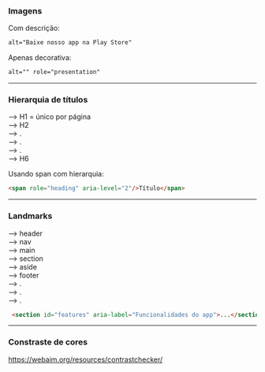 <!-- <img width="1910" height="971" alt="image" src="https://github.com/user-attachments/assets/c5a9b3d9-aae2-4198-8044-fae66cdba6ef" /> -->

### Imagens

Com descrição:
```html
alt="Baixe nosso app na Play Store"
```

Apenas decorativa:
```html
alt="" role="presentation"
```


-----

### Hierarquia de títulos

--> H1 = único por página  
--> H2  
--> .  
--> .  
--> .  
--> H6  

Usando span com hierarquia:
```html
<span role="heading" aria-level="2"/>Título</span>
```

-----

### Landmarks

--> header  
--> nav    
--> main  
--> section  
--> aside  
--> footer  
--> .  
--> .  
--> .  

```html
 <section id="features" aria-label="Funcionalidades do app">...</section>
```


-----


### Constraste de cores

https://webaim.org/resources/contrastchecker/

